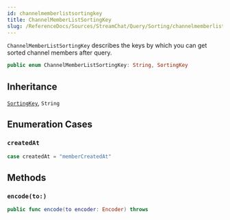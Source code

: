 ```yaml
---
id: channelmemberlistsortingkey 
title: ChannelMemberListSortingKey
slug: /ReferenceDocs/Sources/StreamChat/Query/Sorting/channelmemberlistsortingkey
---
```


`ChannelMemberListSortingKey` describes the keys by which you can get sorted channel members after query.

``` swift
public enum ChannelMemberListSortingKey: String, SortingKey 
```

## Inheritance

[`SortingKey`](SortingKey), `String`

## Enumeration Cases

### `createdAt`

``` swift
case createdAt = "memberCreatedAt"
```

## Methods

### `encode(to:)`

``` swift
public func encode(to encoder: Encoder) throws 
```
